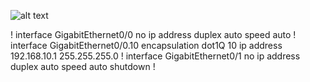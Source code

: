 ![alt text](image-3.png)

!
interface GigabitEthernet0/0
no ip address
duplex auto
speed auto
!
interface GigabitEthernet0/0.10
encapsulation dot1Q 10
ip address 192.168.10.1 255.255.255.0
!
interface GigabitEthernet0/1
no ip address
duplex auto
speed auto
shutdown
!

